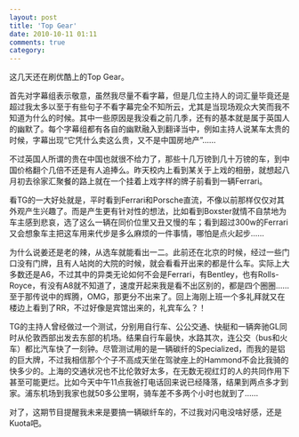 ```yaml
---
layout: post
title: 'Top Gear'
date: 2010-10-11 01:11
comments: true
category: 
---
```

    

这几天还在刷优酷上的Top Gear。

 

首先对字幕组表示敬意，虽然我尽量不看字幕，但是几位主持人的词汇量毕竟还是超过我太多以至于有些句子不看字幕完全不知所云，尤其是当现场观众大笑而我不知道为什么的时候。其中一些原因是我没看之前几季，还有的基本就是属于英国人的幽默了。每个字幕组都有各自的幽默融入到翻译当中，例如主持人说某车太贵的时候，字幕出现“它凭什么卖这么贵，又不是中国房地产”……

 

不过英国人所谓的贵在中国也就很不给力了，那些十几万镑到几十万镑的车，到中国价格翻个几倍不还是有人追捧么。昨天校内上看到某关于上戏的相册，就想起八月初去徐家汇聚餐的路上就在一个挂着上戏字样的牌子前看到一辆Ferrari。

 

看TG的一大好处就是，平时看到Ferrari和Porsche直流，不像以前那样仅仅对其外观产生兴趣了。而是产生更有针对性的想法，比如看到Boxster就情不自禁地为车主感到悲哀，选了这么一辆在同价位里又丑又慢的车；看到超过300w的Ferrari又会想象车主把这车用来代步是多么麻烦的一件事情，哪怕是点火起步……

 

为什么说姜还是老的辣，从选车就能看出一二。此前还在北京的时候，经过一些门口没有门牌，且有人站岗的大院的时候，就会看看开出来的都是什么车。实际上大多数还是A6，不过其中的异类无论如何不会是Ferrari，有Bentley，也有Rolls-Royce，有没有A8就不知道了，速度开起来我是看不出区别的，都是四个圈圈……至于那传说中的辉腾，OMG，那更分不出来了。回上海刚上班一个多礼拜就又在楼边上看到了RR，不过好像是宾馆出来的，礼宾车么？！

 

TG的主持人曾经做过一个测试，分别用自行车、公公交通、快艇和一辆奔驰GL同时从伦敦西部出发去东部的机场。结果自行车最快，水路其次，连公交（bus和火车）都比汽车快了一刻钟。尽管测试用的是一辆碳纤的Specialized，而我的是铝的巨大牌，不过我相信那个个子不高成天坐在驾驶座上的Hammond不会比我骑的快多少的。上海的交通状况也不比伦敦好太多，在无数无视红灯的人的共同作用下甚至可能更烂。比如今天中午11点我爸打电话回来说已经降落，结果到两点多才到家。浦东机场到我家也就50多公里啊，骑车差不多两个小时也就到了……

 

对了，这期节目提醒我未来是要搞一辆碳纤车的，不过我对闪电没啥好感，还是Kuota吧。
